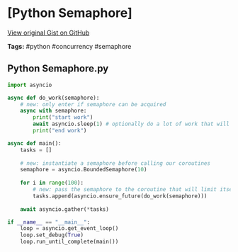 # [Python Semaphore] 

[View original Gist on GitHub](https://gist.github.com/Integralist/70409dd264eebf5ec6a93f733d66038a)

**Tags:** #python #concurrency #semaphore

## Python Semaphore.py

```python
import asyncio

async def do_work(semaphore):
    # new: only enter if semaphore can be acquired
    async with semaphore:
        print("start work")
        await asyncio.sleep(1) # optionally do a lot of work that will consume memory
        print("end work")

async def main():
    tasks = []
    
    # new: instantiate a semaphore before calling our coroutines
    semaphore = asyncio.BoundedSemaphore(10)
    
    for i in range(100):
        # new: pass the semaphore to the coroutine that will limit itself
        tasks.append(asyncio.ensure_future(do_work(semaphore)))
        
    await asyncio.gather(*tasks)

if __name__ == "__main__":
    loop = asyncio.get_event_loop()
    loop.set_debug(True)
    loop.run_until_complete(main())
```

